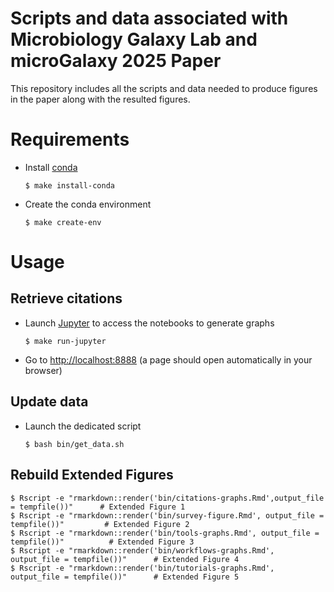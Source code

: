 # Scripts and data associated with Microbiology Galaxy Lab and microGalaxy 2025 Paper

This repository includes all the scripts and data needed to produce figures in the paper along with the resulted figures.

# Requirements

- Install [conda](https://conda.io/miniconda.html)

    ```
    $ make install-conda
    ```

- Create the conda environment

    ```
    $ make create-env
    ```

# Usage

## Retrieve citations

- Launch [Jupyter](https://jupyter.org/) to access the notebooks to generate graphs

    ```
    $ make run-jupyter
    ```

- Go to [http://localhost:8888](http://localhost:8888) (a page should open automatically in your browser)

## Update data

- Launch the dedicated script

    ```
    $ bash bin/get_data.sh
    ```
    
## Rebuild Extended Figures

```{r}
$ Rscript -e "rmarkdown::render('bin/citations-graphs.Rmd',output_file = tempfile())"      # Extended Figure 1
$ Rscript -e "rmarkdown::render('bin/survey-figure.Rmd', output_file = tempfile())"         # Extended Figure 2
$ Rscript -e "rmarkdown::render('bin/tools-graphs.Rmd', output_file = tempfile())"          # Extended Figure 3
$ Rscript -e "rmarkdown::render('bin/workflows-graphs.Rmd', output_file = tempfile())"      # Extended Figure 4
$ Rscript -e "rmarkdown::render('bin/tutorials-graphs.Rmd', output_file = tempfile())"      # Extended Figure 5
```




